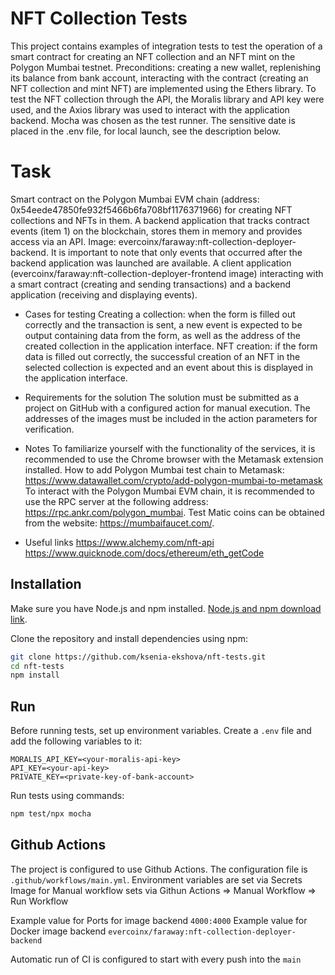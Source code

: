 # NFT Collection Tests

This project contains examples of integration tests to test the operation of a smart contract for creating an NFT collection and an NFT mint on the Polygon Mumbai testnet.
Preconditions: creating a new wallet, replenishing its balance from bank account, interacting with the contract (creating an NFT collection and mint NFT) are implemented using the Ethers library.
To test the NFT collection through the API, the Moralis library and API key were used, and the Axios library was used to interact with the application backend.
Mocha was chosen as the test runner.
The sensitive date is placed in the .env file, for local launch, see the description below.

# Task

Smart contract on the Polygon Mumbai EVM chain (address: 0x54eede47850fe932f5466b6fa708bf1176371966) for creating NFT collections and NFTs in them.
A backend application that tracks contract events (item 1) on the blockchain, stores them in memory and provides access via an API. Image: evercoinx/faraway:nft-collection-deployer-backend. It is important to note that only events that occurred after the backend application was launched are available.
A client application (evercoinx/faraway:nft-collection-deployer-frontend image) interacting with a smart contract (creating and sending transactions) and a backend application (receiving and displaying events).

- Cases for testing
Creating a collection: when the form is filled out correctly and the transaction is sent, a new event is expected to be output containing data from the form, as well as the address of the created collection in the application interface.
NFT creation: if the form data is filled out correctly, the successful creation of an NFT in the selected collection is expected and an event about this is displayed in the application interface.

- Requirements for the solution
The solution must be submitted as a project on GitHub with a configured action for manual execution. The addresses of the images must be included in the action parameters for verification.

- Notes
To familiarize yourself with the functionality of the services, it is recommended to use the Chrome browser with the Metamask extension installed.
How to add Polygon Mumbai test chain to Metamask: https://www.datawallet.com/crypto/add-polygon-mumbai-to-metamask
To interact with the Polygon Mumbai EVM chain, it is recommended to use the RPC server at the following address: https://rpc.ankr.com/polygon_mumbai.
Test Matic coins can be obtained from the website: https://mumbaifaucet.com/.

- Useful links
https://www.alchemy.com/nft-api
https://www.quicknode.com/docs/ethereum/eth_getCode

## Installation

Make sure you have Node.js and npm installed. [Node.js and npm download link](https://nodejs.org/en/download/).

Clone the repository and install dependencies using npm:

```bash
git clone https://github.com/ksenia-ekshova/nft-tests.git
cd nft-tests
npm install
```

## Run

Before running tests, set up environment variables. Create a `.env` file and add the following variables to it:

```env
MORALIS_API_KEY=<your-moralis-api-key>
API_KEY=<your-api-key>
PRIVATE_KEY=<private-key-of-bank-account>
```

Run tests using commands:

```bash
npm test/npx mocha
```

## Github Actions

The project is configured to use Github Actions. The configuration file is `.github/workflows/main.yml`.
Environment variables are set via Secrets
Image for Manual workflow sets via Githun Actions => Manual Workflow => Run Workflow 

Example value for Ports for image backend `4000:4000`
Example value for Docker image backend `evercoinx/faraway:nft-collection-deployer-backend`

Automatic run of CI is configured to start with every push into the `main`


